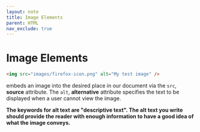 ```yaml
---
layout: note
title: Image Elements
parent: HTML
nav_exclude: true
---
```


# Image Elements

```html
<img src="images/firefox-icon.png" alt="My test image" />
```

embeds an image into the desired place in our document via the `src`, **source** attribute. The `alt`, **alternative** attribute specifies the text to be displayed when a user cannot view the image.

**The keywords for alt text are "descriptive text". The alt text you write should provide the reader with enough information to have a good idea of what the image conveys.**
